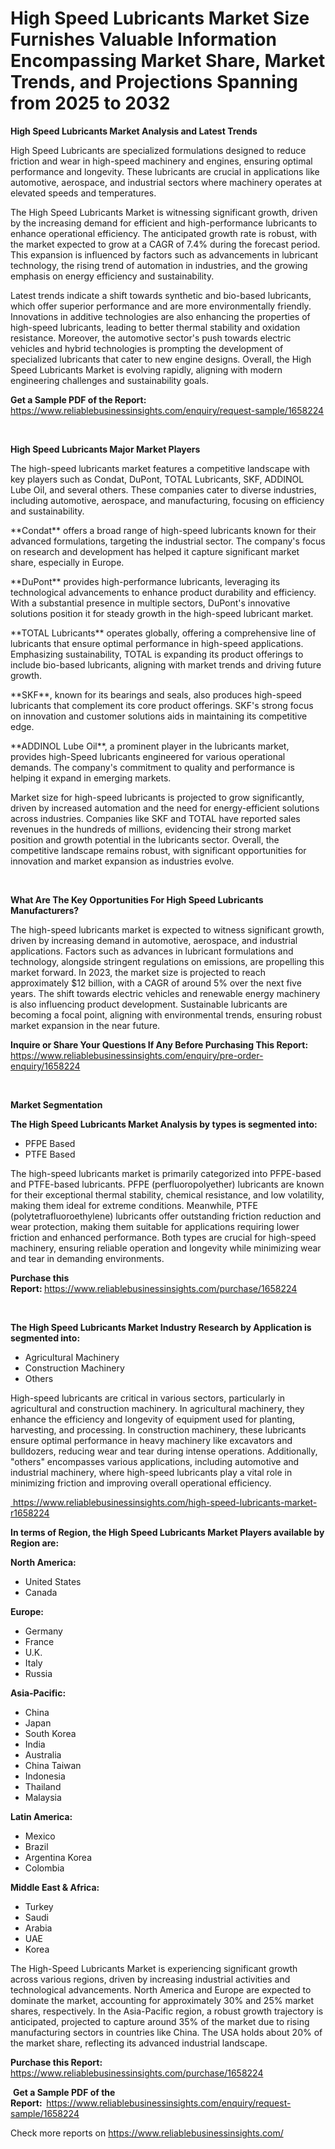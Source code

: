 <p><h1>High Speed Lubricants Market Size Furnishes Valuable Information Encompassing Market Share, Market Trends, and Projections Spanning from 2025 to 2032</h1></p><p><strong>High Speed Lubricants Market Analysis and Latest Trends</strong></p>
<p><p>High Speed Lubricants are specialized formulations designed to reduce friction and wear in high-speed machinery and engines, ensuring optimal performance and longevity. These lubricants are crucial in applications like automotive, aerospace, and industrial sectors where machinery operates at elevated speeds and temperatures.</p><p>The High Speed Lubricants Market is witnessing significant growth, driven by the increasing demand for efficient and high-performance lubricants to enhance operational efficiency. The anticipated growth rate is robust, with the market expected to grow at a CAGR of 7.4% during the forecast period. This expansion is influenced by factors such as advancements in lubricant technology, the rising trend of automation in industries, and the growing emphasis on energy efficiency and sustainability.</p><p>Latest trends indicate a shift towards synthetic and bio-based lubricants, which offer superior performance and are more environmentally friendly. Innovations in additive technologies are also enhancing the properties of high-speed lubricants, leading to better thermal stability and oxidation resistance. Moreover, the automotive sector's push towards electric vehicles and hybrid technologies is prompting the development of specialized lubricants that cater to new engine designs. Overall, the High Speed Lubricants Market is evolving rapidly, aligning with modern engineering challenges and sustainability goals.</p></p>
<p><strong>Get a Sample PDF of the Report:&nbsp;</strong> <a href="https://www.reliablebusinessinsights.com/enquiry/request-sample/1658224?utm_campaign=2315&utm_medium=2&utm_source=Github&utm_content=ia&utm_term=31032025&utm_id=high-speed-lubricants">https://www.reliablebusinessinsights.com/enquiry/request-sample/1658224</a></p>
<p>&nbsp;</p>
<p><strong>High Speed Lubricants Major Market Players</strong></p>
<p><p>The high-speed lubricants market features a competitive landscape with key players such as Condat, DuPont, TOTAL Lubricants, SKF, ADDINOL Lube Oil, and several others. These companies cater to diverse industries, including automotive, aerospace, and manufacturing, focusing on efficiency and sustainability.</p><p>**Condat** offers a broad range of high-speed lubricants known for their advanced formulations, targeting the industrial sector. The company's focus on research and development has helped it capture significant market share, especially in Europe.</p><p>**DuPont** provides high-performance lubricants, leveraging its technological advancements to enhance product durability and efficiency. With a substantial presence in multiple sectors, DuPont's innovative solutions position it for steady growth in the high-speed lubricant market.</p><p>**TOTAL Lubricants** operates globally, offering a comprehensive line of lubricants that ensure optimal performance in high-speed applications. Emphasizing sustainability, TOTAL is expanding its product offerings to include bio-based lubricants, aligning with market trends and driving future growth.</p><p>**SKF**, known for its bearings and seals, also produces high-speed lubricants that complement its core product offerings. SKF's strong focus on innovation and customer solutions aids in maintaining its competitive edge.</p><p>**ADDINOL Lube Oil**, a prominent player in the lubricants market, provides high-Speed lubricants engineered for various operational demands. The company's commitment to quality and performance is helping it expand in emerging markets.</p><p>Market size for high-speed lubricants is projected to grow significantly, driven by increased automation and the need for energy-efficient solutions across industries. Companies like SKF and TOTAL have reported sales revenues in the hundreds of millions, evidencing their strong market position and growth potential in the lubricants sector. Overall, the competitive landscape remains robust, with significant opportunities for innovation and market expansion as industries evolve.</p></p>
<p>&nbsp;</p>
<p><strong>What Are The Key Opportunities For High Speed Lubricants Manufacturers?</strong></p>
<p><p>The high-speed lubricants market is expected to witness significant growth, driven by increasing demand in automotive, aerospace, and industrial applications. Factors such as advances in lubricant formulations and technology, alongside stringent regulations on emissions, are propelling this market forward. In 2023, the market size is projected to reach approximately $12 billion, with a CAGR of around 5% over the next five years. The shift towards electric vehicles and renewable energy machinery is also influencing product development. Sustainable lubricants are becoming a focal point, aligning with environmental trends, ensuring robust market expansion in the near future.</p></p>
<p><strong>Inquire or Share Your Questions If Any Before Purchasing This Report:</strong> <a href="https://www.reliablebusinessinsights.com/enquiry/pre-order-enquiry/1658224?utm_campaign=2315&utm_medium=2&utm_source=Github&utm_content=ia&utm_term=31032025&utm_id=high-speed-lubricants">https://www.reliablebusinessinsights.com/enquiry/pre-order-enquiry/1658224</a></p>
<p>&nbsp;</p>
<p><strong>Market Segmentation</strong></p>
<p><strong>The High Speed Lubricants Market Analysis by types is segmented into:</strong></p>
<p><ul><li>PFPE Based</li><li>PTFE Based</li></ul></p>
<p><p>The high-speed lubricants market is primarily categorized into PFPE-based and PTFE-based lubricants. PFPE (perfluoropolyether) lubricants are known for their exceptional thermal stability, chemical resistance, and low volatility, making them ideal for extreme conditions. Meanwhile, PTFE (polytetrafluoroethylene) lubricants offer outstanding friction reduction and wear protection, making them suitable for applications requiring lower friction and enhanced performance. Both types are crucial for high-speed machinery, ensuring reliable operation and longevity while minimizing wear and tear in demanding environments.</p></p>
<p><strong>Purchase this Report:&nbsp;</strong><a href="https://www.reliablebusinessinsights.com/purchase/1658224?utm_campaign=2315&utm_medium=2&utm_source=Github&utm_content=ia&utm_term=31032025&utm_id=high-speed-lubricants">https://www.reliablebusinessinsights.com/purchase/1658224</a></p>
<p>&nbsp;</p>
<p><strong>The High Speed Lubricants Market Industry Research by Application is segmented into:</strong></p>
<p><ul><li>Agricultural Machinery</li><li>Construction Machinery</li><li>Others</li></ul></p>
<p><p>High-speed lubricants are critical in various sectors, particularly in agricultural and construction machinery. In agricultural machinery, they enhance the efficiency and longevity of equipment used for planting, harvesting, and processing. In construction machinery, these lubricants ensure optimal performance in heavy machinery like excavators and bulldozers, reducing wear and tear during intense operations. Additionally, "others" encompasses various applications, including automotive and industrial machinery, where high-speed lubricants play a vital role in minimizing friction and improving overall operational efficiency.</p></p>
<p><a href="https://www.reliablebusinessinsights.com/high-speed-lubricants-market-r1658224?utm_campaign=2315&utm_medium=2&utm_source=Github&utm_content=ia&utm_term=31032025&utm_id=high-speed-lubricants">&nbsp;https://www.reliablebusinessinsights.com/high-speed-lubricants-market-r1658224</a></p>
<p><strong>In terms of Region, the High Speed Lubricants Market Players available by Region are:</strong></p>
<p>
    <p> <strong> North America: </strong>
        <ul>
            <li>United States</li>
            <li>Canada</li>
        </ul>
        </p> 
    <p> <strong> Europe: </strong>
        <ul>
            <li>Germany</li>
            <li>France</li>
            <li>U.K.</li>
            <li>Italy</li>
            <li>Russia</li>
        </ul>
        </p> 
    <p> <strong> Asia-Pacific: </strong>
        <ul>
            <li>China</li>
            <li>Japan</li>
            <li>South Korea</li>
            <li>India</li>
            <li>Australia</li>
            <li>China Taiwan</li>
            <li>Indonesia</li>
            <li>Thailand</li>
            <li>Malaysia</li>
        </ul>
        </p> 
    <p> <strong> Latin America: </strong>
        <ul>
            <li>Mexico</li>
            <li>Brazil</li>
            <li>Argentina Korea</li>
            <li>Colombia</li>
        </ul>
        </p> 
    <p> <strong> Middle East & Africa: </strong>
        <ul>
            <li>Turkey</li>
            <li>Saudi</li>
            <li>Arabia</li>
            <li>UAE</li>
            <li>Korea</li>
        </ul>
    </p>
    </p>
<p><p>The High-Speed Lubricants Market is experiencing significant growth across various regions, driven by increasing industrial activities and technological advancements. North America and Europe are expected to dominate the market, accounting for approximately 30% and 25% market shares, respectively. In the Asia-Pacific region, a robust growth trajectory is anticipated, projected to capture around 35% of the market due to rising manufacturing sectors in countries like China. The USA holds about 20% of the market share, reflecting its advanced industrial landscape.</p></p>
<p><strong>Purchase this Report: </strong><a href="https://www.reliablebusinessinsights.com/purchase/1658224?utm_campaign=2315&utm_medium=2&utm_source=Github&utm_content=ia&utm_term=31032025&utm_id=high-speed-lubricants">https://www.reliablebusinessinsights.com/purchase/1658224</a></p>
<p>&nbsp;<strong>Get a Sample PDF of the Report:&nbsp;&nbsp;</strong><a href="https://www.reliablebusinessinsights.com/enquiry/request-sample/1658224?utm_campaign=2315&utm_medium=2&utm_source=Github&utm_content=ia&utm_term=31032025&utm_id=high-speed-lubricants">https://www.reliablebusinessinsights.com/enquiry/request-sample/1658224</a></p>
<p><strong></strong></p>
<p>Check more reports on <a href="https://www.reliablebusinessinsights.com/?utm_campaign=2315&utm_medium=2&utm_source=Github&utm_content=ia&utm_term=31032025&utm_id=high-speed-lubricants">https://www.reliablebusinessinsights.com/</a></p>